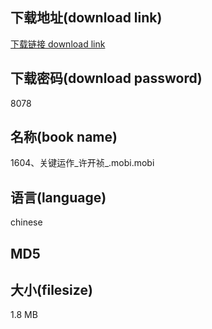 ## 下载地址(download link)
[下载链接 download link](https://voluble-croquembouche-d321dc.netlify.app/?s=1604%E3%80%81%E5%85%B3%E9%94%AE%E8%BF%90%E4%BD%9C_%E8%AE%B8%E5%BC%80%E7%A5%AF_.mobi)

## 下载密码(download password)
8078

## 名称(book name)
1604、关键运作_许开祯_.mobi.mobi

## 语言(language)
chinese

## MD5


## 大小(filesize)
1.8 MB
